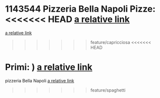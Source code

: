 1143544
Pizzeria Bella Napoli
Pizze:
<<<<<<< HEAD
[a relative link](pizze/margherita.md)
=======
[a relative link](pizze/capricciosa.md)
>>>>>>> feature/capricciosa
<<<<<<< HEAD

Primi:
)
[a relative link](primi/bucatini_amatriciana.md)
=======
pizzeria Bella Napoli
[a relative link](primi/spaghetti_carbonara.md)
>>>>>>> feature/spaghetti
